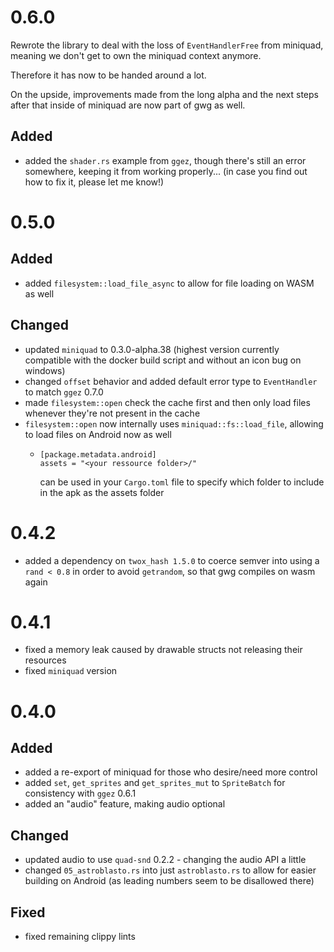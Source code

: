 # 0.6.0

Rewrote the library to deal with the loss of `EventHandlerFree` from miniquad, meaning we don't get to own the miniquad
context anymore.

Therefore it has now to be handed around a lot.

On the upside, improvements made from the long alpha and the next steps after that inside of miniquad are now part of gwg as well.

## Added

* added the `shader.rs` example from `ggez`, though there's still an error somewhere, keeping it from working properly...
(in case you find out how to fix it, please let me know!)

# 0.5.0

## Added

* added `filesystem::load_file_async` to allow for file loading on WASM as well

## Changed

* updated `miniquad` to 0.3.0-alpha.38 (highest version currently compatible with the docker build script and without
an icon bug on windows)
* changed `offset` behavior and added default error type to `EventHandler` to match `ggez` 0.7.0
* made `filesystem::open` check the cache first and then only load files whenever they're not present in the cache
* `filesystem::open` now internally uses `miniquad::fs::load_file`, allowing to load files on Android now as well
  * ```cargo
    [package.metadata.android]
    assets = "<your ressource folder>/"
    ```
    can be used in your `Cargo.toml` file to specify which folder to include in the apk as the assets folder

# 0.4.2

* added a dependency on `twox_hash 1.5.0` to coerce semver into using a `rand < 0.8` in order to avoid `getrandom`, so
that gwg compiles on wasm again

# 0.4.1

* fixed a memory leak caused by drawable structs not releasing their resources
* fixed `miniquad` version

# 0.4.0

## Added

* added a re-export of miniquad for those who desire/need more control
* added `set`, `get_sprites` and `get_sprites_mut` to `SpriteBatch` for consistency with `ggez` 0.6.1
* added an "audio" feature, making audio optional 

## Changed

* updated audio to use `quad-snd` 0.2.2 - changing the audio API a little
* changed `05_astroblasto.rs` into just `astroblasto.rs` to allow for easier building on Android (as leading numbers seem to be disallowed there)

## Fixed

* fixed remaining clippy lints